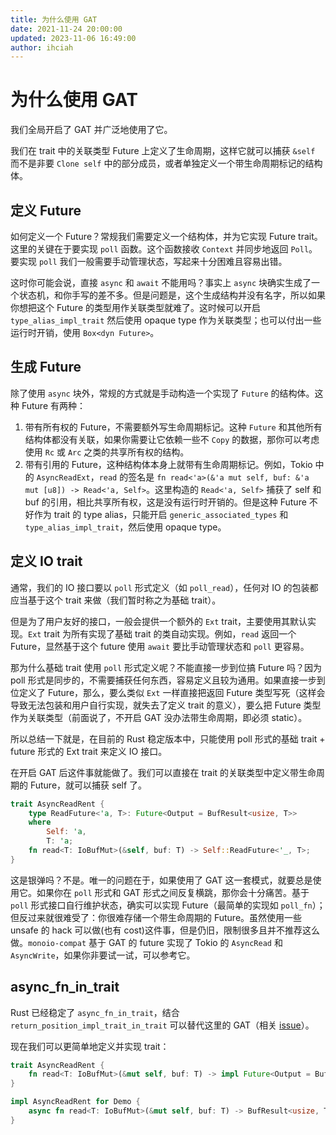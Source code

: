 ```yaml
---
title: 为什么使用 GAT
date: 2021-11-24 20:00:00
updated: 2023-11-06 16:49:00
author: ihciah
---
```


# 为什么使用 GAT

我们全局开启了 GAT 并广泛地使用了它。

我们在 trait 中的关联类型 Future 上定义了生命周期，这样它就可以捕获 `&self` 而不是非要 `Clone self` 中的部分成员，或者单独定义一个带生命周期标记的结构体。

## 定义 Future
如何定义一个 Future？常规我们需要定义一个结构体，并为它实现 Future trait。这里的关键在于要实现 `poll` 函数。这个函数接收 `Context` 并同步地返回 `Poll`。要实现 `poll` 我们一般需要手动管理状态，写起来十分困难且容易出错。

这时你可能会说，直接 `async` 和 `await` 不能用吗？事实上 `async` 块确实生成了一个状态机，和你手写的差不多。但是问题是，这个生成结构并没有名字，所以如果你想把这个 Future 的类型用作关联类型就难了。这时候可以开启 `type_alias_impl_trait` 然后使用 opaque type 作为关联类型；也可以付出一些运行时开销，使用 `Box<dyn Future>`。

## 生成 Future
除了使用 `async` 块外，常规的方式就是手动构造一个实现了 `Future` 的结构体。这种 Future 有两种：
1. 带有所有权的 Future，不需要额外写生命周期标记。这种 `Future` 和其他所有结构体都没有关联，如果你需要让它依赖一些不 `Copy` 的数据，那你可以考虑使用 `Rc` 或 `Arc` 之类的共享所有权的结构。
2. 带有引用的 Future，这种结构体本身上就带有生命周期标记。例如，Tokio 中的 `AsyncReadExt`，`read` 的签名是 `fn read<'a>(&'a mut self, buf: &'a mut [u8]) -> Read<'a, Self>`。这里构造的 `Read<'a, Self>` 捕获了 self 和 buf 的引用，相比共享所有权，这是没有运行时开销的。但是这种 Future 不好作为 trait 的 type alias，只能开启 `generic_associated_types` 和 `type_alias_impl_trait`，然后使用 opaque type。

## 定义 IO trait
通常，我们的 IO 接口要以 `poll` 形式定义（如 `poll_read`），任何对 IO 的包装都应当基于这个 trait 来做（我们暂时称之为基础 trait）。

但是为了用户友好的接口，一般会提供一个额外的 `Ext` trait，主要使用其默认实现。`Ext` trait 为所有实现了基础 trait 的类自动实现。例如，`read` 返回一个 Future，显然基于这个 future 使用 `await` 要比手动管理状态和 `poll` 更容易。

那为什么基础 trait 使用 `poll` 形式定义呢？不能直接一步到位搞 Future 吗？因为 poll 形式是同步的，不需要捕获任何东西，容易定义且较为通用。如果直接一步到位定义了 Future，那么，要么类似 `Ext` 一样直接把返回 Future 类型写死（这样会导致无法包装和用户自行实现，就失去了定义 trait 的意义），要么把 Future 类型作为关联类型（前面说了，不开启 GAT 没办法带生命周期，即必须 static）。

所以总结一下就是，在目前的 Rust 稳定版本中，只能使用 poll 形式的基础 trait + future 形式的 Ext trait 来定义 IO 接口。

在开启 GAT 后这件事就能做了。我们可以直接在 trait 的关联类型中定义带生命周期的 Future，就可以捕获 self 了。

```rust
trait AsyncReadRent {
    type ReadFuture<'a, T>: Future<Output = BufResult<usize, T>>
    where
        Self: 'a,
        T: 'a;
    fn read<T: IoBufMut>(&self, buf: T) -> Self::ReadFuture<'_, T>;
}
```

这是银弹吗？不是。唯一的问题在于，如果使用了 GAT 这一套模式，就要总是使用它。如果你在 `poll` 形式和 GAT 形式之间反复横跳，那你会十分痛苦。基于 `poll` 形式接口自行维护状态，确实可以实现 Future（最简单的实现如 `poll_fn`）；但反过来就很难受了：你很难存储一个带生命周期的 Future。虽然使用一些 unsafe 的 hack 可以做(也有 cost)这件事，但是仍旧，限制很多且并不推荐这么做。`monoio-compat` 基于 GAT 的 future 实现了 Tokio 的 `AsyncRead` 和 `AsyncWrite`，如果你非要试一试，可以参考它。

## async_fn_in_trait
Rust 已经稳定了 `async_fn_in_trait`，结合 `return_position_impl_trait_in_trait` 可以替代这里的 GAT（相关 [issue](https://github.com/rust-lang/rust/issues/91611)）。

现在我们可以更简单地定义并实现 trait：
```rust
trait AsyncReadRent {
    fn read<T: IoBufMut>(&mut self, buf: T) -> impl Future<Output = BufResult<usize, T>>;
}

impl AsyncReadRent for Demo {
    async fn read<T: IoBufMut>(&mut self, buf: T) -> BufResult<usize, T> { ... }
}
```